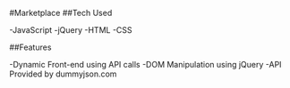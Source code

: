 #Marketplace
##Tech Used

-JavaScript
-jQuery
-HTML
-CSS

##Features

-Dynamic Front-end using API calls
-DOM Manipulation using jQuery
-API Provided by dummyjson.com